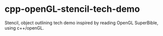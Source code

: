 # cpp-openGL-stencil-tech-demo
Stencil, object outlining tech demo inspired by reading OpenGL SuperBible, using c++/openGL.
